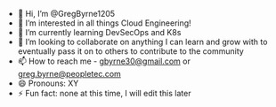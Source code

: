 - 👋 Hi, I’m @GregByrne1205
- 👀 I’m interested in all things Cloud Engineering!
- 🌱 I’m currently learning DevSecOps and K8s
- 💞️ I’m looking to collaborate on anything I can learn and grow with to eventually pass it on to others to contribute to the community
- 📫 How to reach me - gbyrne30@gmail.com or greg.byrne@peopletec.com
- 😄 Pronouns: XY
- ⚡ Fun fact: none at this time, I will edit this later

<!---
GregByrne1205/GregByrne1205 is a ✨ special ✨ repository because its `README.md` (this file) appears on your GitHub profile.
You can click the Preview link to take a look at your changes.
--->
